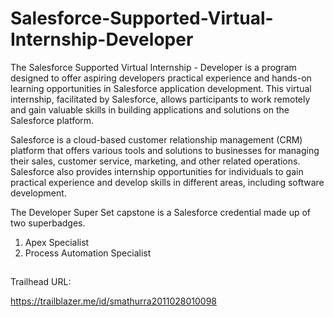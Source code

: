 # Salesforce-Supported-Virtual-Internship-Developer
The Salesforce Supported Virtual Internship - Developer is a program designed to offer aspiring developers practical experience and hands-on learning opportunities in Salesforce application development. This virtual internship, facilitated by Salesforce, allows participants to work remotely and gain valuable skills in building applications and solutions on the Salesforce platform.

Salesforce is a cloud-based customer relationship management (CRM) platform that offers various tools and solutions to businesses for managing their sales, customer service, marketing, and other related operations. Salesforce also provides internship opportunities for individuals to gain practical experience and develop skills in different areas, including software development.

The Developer Super Set capstone is a Salesforce credential made up of two superbadges.
1. Apex Specialist
2. Process Automation Specialist

##
Trailhead URL: 

https://trailblazer.me/id/smathurra2011028010098

